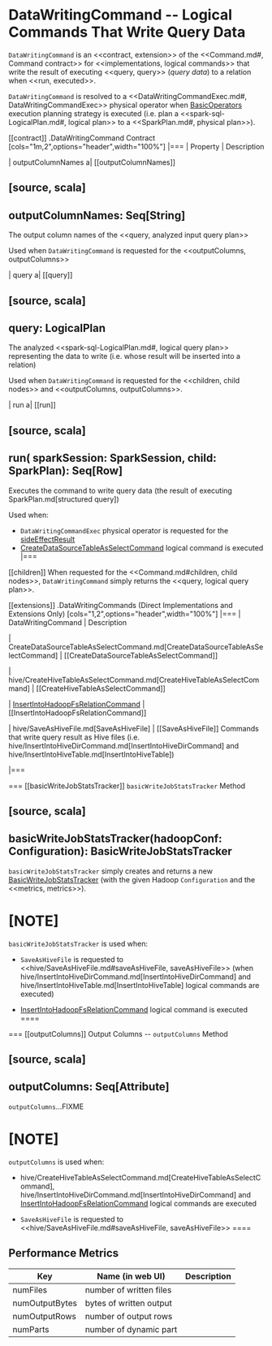 # DataWritingCommand -- Logical Commands That Write Query Data

`DataWritingCommand` is an <<contract, extension>> of the <<Command.md#, Command contract>> for <<implementations, logical commands>> that write the result of executing <<query, query>> (_query data_) to a relation when <<run, executed>>.

`DataWritingCommand` is resolved to a <<DataWritingCommandExec.md#, DataWritingCommandExec>> physical operator when [BasicOperators](../execution-planning-strategies/BasicOperators.md) execution planning strategy is executed (i.e. plan a <<spark-sql-LogicalPlan.md#, logical plan>> to a <<SparkPlan.md#, physical plan>>).

[[contract]]
.DataWritingCommand Contract
[cols="1m,2",options="header",width="100%"]
|===
| Property
| Description

| outputColumnNames
a| [[outputColumnNames]]

[source, scala]
----
outputColumnNames: Seq[String]
----

The output column names of the <<query, analyzed input query plan>>

Used when `DataWritingCommand` is requested for the <<outputColumns, outputColumns>>

| query
a| [[query]]

[source, scala]
----
query: LogicalPlan
----

The analyzed <<spark-sql-LogicalPlan.md#, logical query plan>> representing the data to write (i.e. whose result will be inserted into a relation)

Used when `DataWritingCommand` is requested for the <<children, child nodes>> and <<outputColumns, outputColumns>>.

| run
a| [[run]]

[source, scala]
----
run(
  sparkSession: SparkSession,
  child: SparkPlan): Seq[Row]
----

Executes the command to write query data (the result of executing SparkPlan.md[structured query])

Used when:

* `DataWritingCommandExec` physical operator is requested for the [sideEffectResult](../physical-operators/DataWritingCommandExec.md#sideEffectResult)
* [CreateDataSourceTableAsSelectCommand](CreateDataSourceTableAsSelectCommand.md) logical command is executed
|===

[[children]]
When requested for the <<Command.md#children, child nodes>>, `DataWritingCommand` simply returns the <<query, logical query plan>>.

[[extensions]]
.DataWritingCommands (Direct Implementations and Extensions Only)
[cols="1,2",options="header",width="100%"]
|===
| DataWritingCommand
| Description

| CreateDataSourceTableAsSelectCommand.md[CreateDataSourceTableAsSelectCommand]
| [[CreateDataSourceTableAsSelectCommand]]

| hive/CreateHiveTableAsSelectCommand.md[CreateHiveTableAsSelectCommand]
| [[CreateHiveTableAsSelectCommand]]

| [InsertIntoHadoopFsRelationCommand](InsertIntoHadoopFsRelationCommand.md)
| [[InsertIntoHadoopFsRelationCommand]]

| hive/SaveAsHiveFile.md[SaveAsHiveFile]
| [[SaveAsHiveFile]] Commands that write query result as Hive files (i.e. hive/InsertIntoHiveDirCommand.md[InsertIntoHiveDirCommand] and hive/InsertIntoHiveTable.md[InsertIntoHiveTable])

|===

=== [[basicWriteJobStatsTracker]] `basicWriteJobStatsTracker` Method

[source, scala]
----
basicWriteJobStatsTracker(hadoopConf: Configuration): BasicWriteJobStatsTracker
----

`basicWriteJobStatsTracker` simply creates and returns a new [BasicWriteJobStatsTracker](../datasources/BasicWriteJobStatsTracker.md) (with the given Hadoop `Configuration` and the <<metrics, metrics>>).

[NOTE]
====
`basicWriteJobStatsTracker` is used when:

* `SaveAsHiveFile` is requested to <<hive/SaveAsHiveFile.md#saveAsHiveFile, saveAsHiveFile>> (when hive/InsertIntoHiveDirCommand.md[InsertIntoHiveDirCommand] and hive/InsertIntoHiveTable.md[InsertIntoHiveTable] logical commands are executed)

* [InsertIntoHadoopFsRelationCommand](InsertIntoHadoopFsRelationCommand.md) logical command is executed
====

=== [[outputColumns]] Output Columns -- `outputColumns` Method

[source, scala]
----
outputColumns: Seq[Attribute]
----

`outputColumns`...FIXME

[NOTE]
====
`outputColumns` is used when:

* hive/CreateHiveTableAsSelectCommand.md[CreateHiveTableAsSelectCommand], hive/InsertIntoHiveDirCommand.md[InsertIntoHiveDirCommand] and [InsertIntoHadoopFsRelationCommand](InsertIntoHadoopFsRelationCommand.md) logical commands are executed

* `SaveAsHiveFile` is requested to <<hive/SaveAsHiveFile.md#saveAsHiveFile, saveAsHiveFile>>
====

## <span id="metrics"> Performance Metrics

Key             | Name (in web UI)        | Description
----------------|-------------------------|---------
 numFiles   | number of written files   |
 numOutputBytes | bytes of written output |
 numOutputRows | number of output rows |
 numParts | number of dynamic part |
